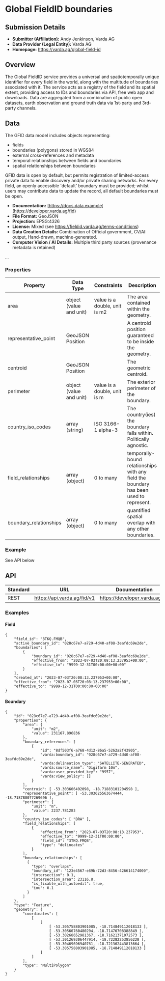 # Global FieldID boundaries

## Submission Details

- **Submitter (Affiliation):** Andy Jenkinson, Varda AG
- **Data Provider (Legal Entity):** Varda AG
- **Homepage:** https://varda.ag/global-field-id

## Overview

The Global FieldID service provides a universal and spatiotemporally unique identifier for every field in the world, along with the multitude of boundaries associated with it. The service acts as a registry of the field and its spatial extent, providing access to IDs and boundaries via API, free web app and downloads. Data are aggregated from a combination of public open datasets, earth observation and ground truth data via 1st-party and 3rd-party channels.

## Data

The GFID data model includes objects representing:
* fields
* boundaries (polygons) stored in WGS84
* external cross-references and metadata
* temporal relationships between fields and boundaries
* spatial relationships between boundaries

GFID data is open by default, but permits registration of limited-access private data to enable discovery and/or private sharing networks. For every field, an openly accessible 'default' boundary must be provided; whilst users may contribute data to update the record, all default boundaries must be open.
- **Documentation:** [https://docs.data.example](https://developer.varda.ag/fid)
- **File Format:** GeoJSON
- **Projection:** EPSG:4326
- **License:** Mixed (see https://fieldid.varda.ag/terms-conditions)
- **Data Creation Details:** Combination of Official government, CV/AI output, Hand-drawn, machine-generated.
- **Computer Vision / AI Details:** Multiple third party sources (provenance metadata is retained)

...

### Properties

| Property             | Data Type      | Constraints        | Description |
| -------------------- | -------------- | ------------------ | ----------- |
| area                 | object (value and unit) | value is a double, unit is m2 | The area contained within the geometry. |
| representative_point | GeoJSON Position        | | A centroid position guaranteed to be inside the geometry. |
| centroid             | GeoJSON Position        | | The geometric centroid. |
| perimeter            | object (value and unit) | value is a double, unit is m | The exterior perimeter of the boundary. |
| country_iso_codes    | array (string) | ISO 3166-1 alpha-3 | The country(ies) the boundary falls within. Politically agnostic. |
| field_relationships  | array (object) | 0 to many | temporally-bound relationships with any field the boundary has been used to represent. |
| boundary_relationships | array (object) | 0 to many | quantified spatial overlap with any other boundaries. | 

### Example

See API below

## API

| Standard | URL | Documentation |
| -------- | --- | ------------- |
| REST | https://api.varda.ag/fid/v1 | https://developer.varda.ag/fid |

### Examples

#### Field

```
{
    "field_id": "3TKQ.FMQB",
    "active_boundary_id": "028c67e7-a729-4d40-af08-3eafdc69e2de",
    "boundaries": [
        {
            "boundary_id": "028c67e7-a729-4d40-af08-3eafdc69e2de",
            "effective_from": "2023-07-03T20:08:13.237953+00:00",
            "effective_to": "9999-12-31T00:00:00+00:00"
        }
    ],
    "created_at": "2023-07-03T20:08:13.237953+00:00",
    "effective_from": "2023-07-03T20:08:13.237953+00:00",
    "effective_to": "9999-12-31T00:00:00+00:00"
}
```

#### Boundary
```
{
    "id": "028c67e7-a729-4d40-af08-3eafdc69e2de",
    "properties": {
        "area": {
            "unit": "m2",
            "value": 231167.896836
        },
        "boundary_references": [
            {
                "id": "8df503f6-a768-4d12-86a5-5262a2f43905",
                "varda:boundary_id": "028c67e7-a729-4d40-af08-3eafdc69e2de",
                "varda:delineation_type": "SATELLITE-GENERATED",
                "varda:source_name": "Digifarm 10m",
                "varda:user_provided_key": "9957",
                "varda:view_policy": []
            }
        ],
        "centroid": [ -53.303606492098, -18.71883101204598 ],
        "representative_point": [ -53.303625563674444, -18.718788077269696 ],
        "perimeter": {
            "unit": "m",
            "value": 2237.781283
        },
        "country_iso_codes": [ "BRA" ],
        "field_relationships": [
            {
                "effective_from": "2023-07-03T20:08:13.237953",
                "effective_to": "9999-12-31T00:00:00",
                "field_id": "3TKQ.FMQB",
                "type": "delineates"
            }
        ],
        "boundary_relationships": [
          {
            "type": "overlaps",
            "boundary_id": "123e4567-e89b-72d3-8456-426614174000",
            "intersection": 0.1,
            "intersection_area": 23116.8,
            "is_fixable_with_autoedit": true,
            "iou": 0.1
          }
        ]
    },
    "type": "Feature",
    "geometry": {
        "coordinates": [
            [
                [
                    [ -53.305758803901085, -18.714849112018133 ],
                    [ -53.30560760480204, -18.71476708388849 ],
                    [ -53.30268652981367, -18.71621371072573 ],
                    [ -53.301269306447914, -18.72282253856228 ],
                    [ -53.30469696940761, -18.721362443813664 ],
                    [ -53.305758803901085, -18.714849112018133 ]
                ]
            ]
        ],
        "type": "MultiPolygon"
    }
}
```
